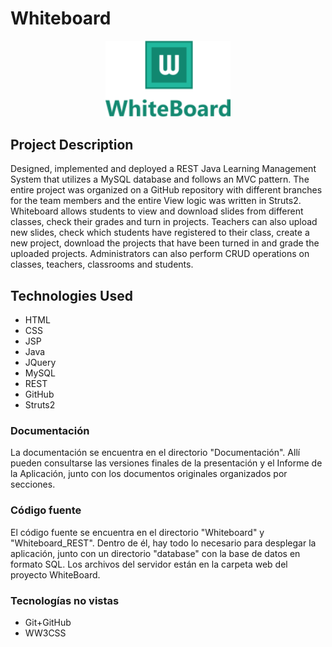 # Whiteboard

<p align="center">
  <img width="200em" src="https://github.com/Victor-martinelli/Whiteboard/blob/master/WhiteBoard/web/files/images/logo2.png">
</p>


## Project Description
Designed, implemented and deployed a REST Java Learning Management System that utilizes a MySQL database and follows an MVC pattern. The entire project was organized on a GitHub repository with different branches for the team members and the entire View logic was written in Struts2. Whiteboard allows students to view and download slides from different classes, check their grades and turn in projects. Teachers can also upload new slides, check which students have registered to their class, create a new project, download the projects that have been turned in and grade the uploaded projects. Administrators can also perform CRUD operations on classes, teachers, classrooms and students.

## Technologies Used
* HTML
* CSS
* JSP
* Java
* JQuery
* MySQL
* REST
* GitHub
* Struts2

### Documentación

La documentación se encuentra en el directorio "Documentación". Allí pueden consultarse las versiones finales de la presentación y el Informe de la Aplicación, junto con los documentos originales organizados por secciones.

### Código fuente
El código fuente se encuentra en el directorio "Whiteboard" y "Whiteboard_REST". Dentro de él, hay todo lo necesario para desplegar la aplicación, junto con un directorio "database" con la base de datos en formato SQL. Los archivos del servidor están en la carpeta web del proyecto WhiteBoard.


### Tecnologías no vistas

* Git+GitHub
* WW3CSS
